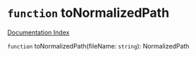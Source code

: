 # `function` toNormalizedPath

[Documentation Index](../README.md)

`function` toNormalizedPath(fileName: `string`): NormalizedPath

